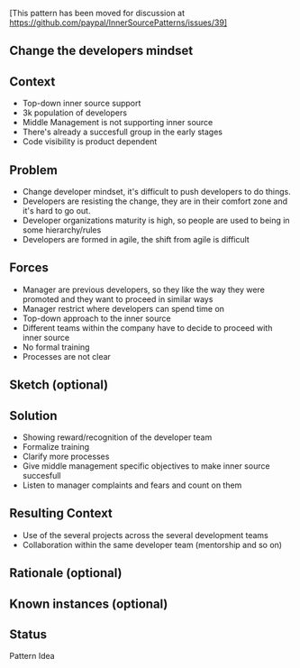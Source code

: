 [This pattern has been moved for discussion at https://github.com/paypal/InnerSourcePatterns/issues/39]

## Change the developers mindset

## Context

* Top-down inner source support
* 3k population of developers
* Middle Management  is not supporting inner source
* There's already a succesfull group in the early stages
* Code visibility is product dependent

## Problem  

* Change developer mindset, it's difficult to push developers to do things.
* Developers are resisting the change, they are in their comfort zone and it's hard to go out.
* Developer organizations maturity is high, so people are used to being in some hierarchy/rules
* Developers are formed in agile, the shift from agile is difficult

## Forces  

* Manager are previous developers, so they like the way they were promoted and they want to proceed in similar ways
* Manager restrict where developers can spend time on
* Top-down approach to the inner source
* Different teams within the company have to decide to proceed with inner source
* No formal training
* Processes are not clear

## Sketch (optional)

## Solution  

* Showing reward/recognition of the developer team
* Formalize training
* Clarify more processes
* Give middle management specific objectives to make inner source succesfull
* Listen to manager complaints and fears and count on them

## Resulting Context

* Use of the several projects across the several development teams
* Collaboration within the same developer team (mentorship and so on)


## Rationale (optional)

## Known instances (optional)

## Status  
Pattern Idea
